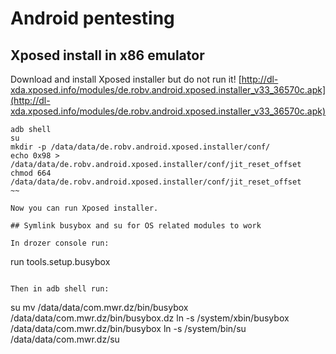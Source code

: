 # Android pentesting

## Xposed install in x86 emulator

Download and install Xposed installer but do not run it!
[http://dl-xda.xposed.info/modules/de.robv.android.xposed.installer_v33_36570c.apk](http://dl-xda.xposed.info/modules/de.robv.android.xposed.installer_v33_36570c.apk)

~~~
adb shell
su
mkdir -p /data/data/de.robv.android.xposed.installer/conf/
echo 0x98 > /data/data/de.robv.android.xposed.installer/conf/jit_reset_offset 
chmod 664 /data/data/de.robv.android.xposed.installer/conf/jit_reset_offset
~~

Now you can run Xposed installer.

## Symlink busybox and su for OS related modules to work

In drozer console run:

~~~
run tools.setup.busybox
~~~

Then in adb shell run:

~~~
su
mv /data/data/com.mwr.dz/bin/busybox /data/data/com.mwr.dz/bin/busybox.dz
ln -s /system/xbin/busybox /data/data/com.mwr.dz/bin/busybox
ln -s /system/bin/su /data/data/com.mwr.dz/su
~~~